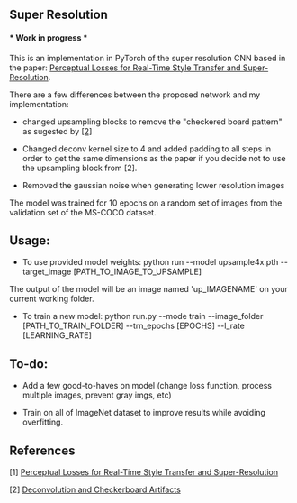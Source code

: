## Super Resolution

#### * Work in progress *

This is an implementation in PyTorch of the super resolution CNN based in the paper: [Perceptual Losses for Real-Time Style Transfer and Super-Resolution](https://arxiv.org/abs/1603.08155).

There are a few differences between the proposed network and my implementation:

- changed upsampling blocks to remove the "checkered board pattern" as sugested by [[2]](http://distill.pub/2016/deconv-checkerboard/)

- Changed deconv kernel size to 4 and added padding to all steps in order to get the same dimensions as the paper if you decide not to use the upsampling block from [2].

- Removed the gaussian noise when generating lower resolution images

The model was trained for 10 epochs on a random set of images from the validation set of the MS-COCO dataset.


## Usage:

- To use provided model weights:
python run --model upsample4x.pth --target_image [PATH_TO_IMAGE_TO_UPSAMPLE]

The output of the model will be an image named 'up_IMAGENAME' on your current working folder.

- To train a new model:
python run.py --mode train --image_folder [PATH_TO_TRAIN_FOLDER] --trn_epochs [EPOCHS] --l_rate [LEARNING_RATE]

## To-do:

- Add a few good-to-haves on model (change loss function, process multiple images, prevent gray imgs, etc)

- Train on all of ImageNet dataset to improve results while avoiding overfitting.

## References

[1] [Perceptual Losses for Real-Time Style Transfer and Super-Resolution](https://arxiv.org/abs/1603.08155)

[2] [Deconvolution and Checkerboard Artifacts](http://distill.pub/2016/deconv-checkerboard/)
